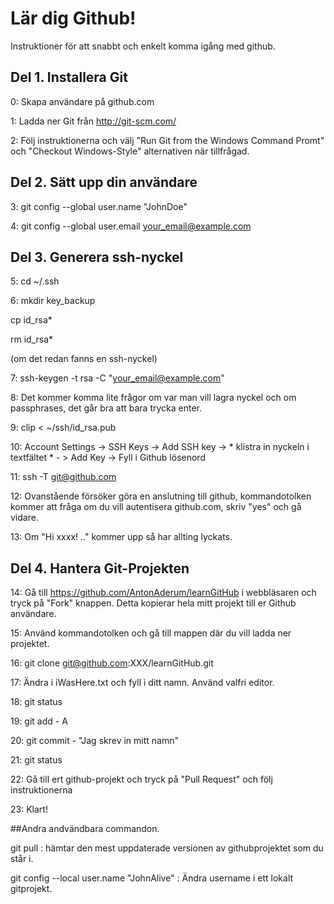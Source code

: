 ﻿Lär dig Github!
===========

Instruktioner för att snabbt och enkelt komma igång med github.

## Del 1. Installera Git
0: Skapa användare på github.com

1: Ladda ner Git från http://git-scm.com/

2: Följ instruktionerna och välj "Run Git from the Windows Command Promt" och "Checkout Windows-Style" alternativen när tillfrågad.

## Del 2. Sätt upp din användare
3: git config --global user.name "JohnDoe"

4: git config --global user.email your_email@example.com

## Del 3. Generera ssh-nyckel
5: cd ~/.ssh

6: mkdir key_backup

   cp id_rsa*
   
   rm id_rsa* 
   
(om det redan fanns en ssh-nyckel)

7: ssh-keygen -t rsa -C "your_email@example.com" 

8: Det kommer komma lite frågor om var man vill lagra nyckel och om passphrases, det går bra att bara trycka enter.

9: clip < ~/ssh/id_rsa.pub

10: Account Settings -> SSH Keys -> Add SSH key -> * klistra in nyckeln i textfältet * - > Add Key -> Fyll i Github lösenord

11: ssh -T git@github.com

12: Ovanstående försöker göra en anslutning till github, kommandotolken kommer att fråga om du vill autentisera github.com, skriv "yes" och gå vidare.

13: Om "Hi xxxx! .." kommer upp så har allting lyckats.

## Del 4. Hantera Git-Projekten
14: Gå till https://github.com/AntonAderum/learnGitHub i webbläsaren och tryck på "Fork" knappen. Detta kopierar hela mitt projekt till er Github användare.

15: Använd kommandotolken och gå till mappen där du vill ladda ner projektet.

16: git clone git@github.com:XXX/learnGitHub.git

17: Ändra i iWasHere.txt och fyll i ditt namn. Använd valfri editor.

18: git status

19: git add - A

20: git commit - "Jag skrev in mitt namn"

21: git status

22: Gå till ert github-projekt och tryck på "Pull Request" och följ instruktionerna

23: Klart!



##Andra andvändbara commandon.

git pull : hämtar den mest uppdaterade versionen av githubprojektet som du står i. 

git config --local user.name "JohnAlive" : Ändra username i ett lokalt gitprojekt. 